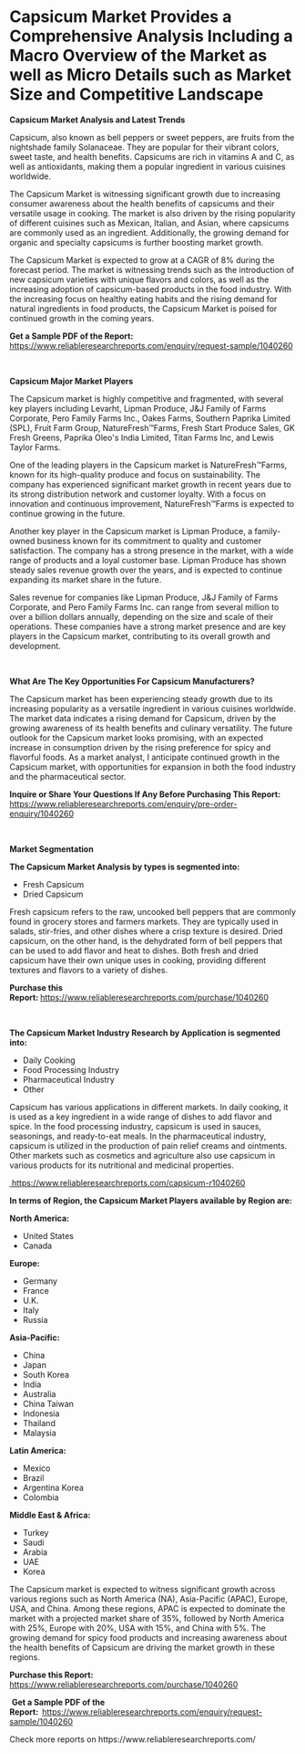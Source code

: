 <p><h1>Capsicum Market Provides a Comprehensive Analysis Including a Macro Overview of the Market as well as Micro Details such as Market Size and Competitive Landscape</h1></p><p><strong>Capsicum Market Analysis and Latest Trends</strong></p>
<p><p>Capsicum, also known as bell peppers or sweet peppers, are fruits from the nightshade family Solanaceae. They are popular for their vibrant colors, sweet taste, and health benefits. Capsicums are rich in vitamins A and C, as well as antioxidants, making them a popular ingredient in various cuisines worldwide.</p><p>The Capsicum Market is witnessing significant growth due to increasing consumer awareness about the health benefits of capsicums and their versatile usage in cooking. The market is also driven by the rising popularity of different cuisines such as Mexican, Italian, and Asian, where capsicums are commonly used as an ingredient. Additionally, the growing demand for organic and specialty capsicums is further boosting market growth.</p><p>The Capsicum Market is expected to grow at a CAGR of 8% during the forecast period. The market is witnessing trends such as the introduction of new capsicum varieties with unique flavors and colors, as well as the increasing adoption of capsicum-based products in the food industry. With the increasing focus on healthy eating habits and the rising demand for natural ingredients in food products, the Capsicum Market is poised for continued growth in the coming years.</p></p>
<p><strong>Get a Sample PDF of the Report:&nbsp;</strong> <a href="https://www.reliableresearchreports.com/enquiry/request-sample/1040260">https://www.reliableresearchreports.com/enquiry/request-sample/1040260</a></p>
<p>&nbsp;</p>
<p><strong>Capsicum Major Market Players</strong></p>
<p><p>The Capsicum market is highly competitive and fragmented, with several key players including Levarht, Lipman Produce, J&J Family of Farms Corporate, Pero Family Farms Inc., Oakes Farms, Southern Paprika Limited (SPL), Fruit Farm Group, NatureFresh™Farms, Fresh Start Produce Sales, GK Fresh Greens, Paprika Oleo's India Limited, Titan Farms Inc, and Lewis Taylor Farms.</p><p>One of the leading players in the Capsicum market is NatureFresh™Farms, known for its high-quality produce and focus on sustainability. The company has experienced significant market growth in recent years due to its strong distribution network and customer loyalty. With a focus on innovation and continuous improvement, NatureFresh™Farms is expected to continue growing in the future.</p><p>Another key player in the Capsicum market is Lipman Produce, a family-owned business known for its commitment to quality and customer satisfaction. The company has a strong presence in the market, with a wide range of products and a loyal customer base. Lipman Produce has shown steady sales revenue growth over the years, and is expected to continue expanding its market share in the future.</p><p>Sales revenue for companies like Lipman Produce, J&J Family of Farms Corporate, and Pero Family Farms Inc. can range from several million to over a billion dollars annually, depending on the size and scale of their operations. These companies have a strong market presence and are key players in the Capsicum market, contributing to its overall growth and development.</p></p>
<p>&nbsp;</p>
<p><strong>What Are The Key Opportunities For Capsicum Manufacturers?</strong></p>
<p><p>The Capsicum market has been experiencing steady growth due to its increasing popularity as a versatile ingredient in various cuisines worldwide. The market data indicates a rising demand for Capsicum, driven by the growing awareness of its health benefits and culinary versatility. The future outlook for the Capsicum market looks promising, with an expected increase in consumption driven by the rising preference for spicy and flavorful foods. As a market analyst, I anticipate continued growth in the Capsicum market, with opportunities for expansion in both the food industry and the pharmaceutical sector.</p></p>
<p><strong>Inquire or Share Your Questions If Any Before Purchasing This Report:</strong> <a href="https://www.reliableresearchreports.com/enquiry/pre-order-enquiry/1040260">https://www.reliableresearchreports.com/enquiry/pre-order-enquiry/1040260</a></p>
<p>&nbsp;</p>
<p><strong>Market Segmentation</strong></p>
<p><strong>The Capsicum Market Analysis by types is segmented into:</strong></p>
<p><ul><li>Fresh Capsicum</li><li>Dried Capsicum</li></ul></p>
<p><p>Fresh capsicum refers to the raw, uncooked bell peppers that are commonly found in grocery stores and farmers markets. They are typically used in salads, stir-fries, and other dishes where a crisp texture is desired. Dried capsicum, on the other hand, is the dehydrated form of bell peppers that can be used to add flavor and heat to dishes. Both fresh and dried capsicum have their own unique uses in cooking, providing different textures and flavors to a variety of dishes.</p></p>
<p><strong>Purchase this Report:&nbsp;</strong><a href="https://www.reliableresearchreports.com/purchase/1040260">https://www.reliableresearchreports.com/purchase/1040260</a></p>
<p>&nbsp;</p>
<p><strong>The Capsicum Market Industry Research by Application is segmented into:</strong></p>
<p><ul><li>Daily Cooking</li><li>Food Processing Industry</li><li>Pharmaceutical Industry</li><li>Other</li></ul></p>
<p><p>Capsicum has various applications in different markets. In daily cooking, it is used as a key ingredient in a wide range of dishes to add flavor and spice. In the food processing industry, capsicum is used in sauces, seasonings, and ready-to-eat meals. In the pharmaceutical industry, capsicum is utilized in the production of pain relief creams and ointments. Other markets such as cosmetics and agriculture also use capsicum in various products for its nutritional and medicinal properties.</p></p>
<p><a href="https://www.reliableresearchreports.com/capsicum-r1040260">&nbsp;https://www.reliableresearchreports.com/capsicum-r1040260</a></p>
<p><strong>In terms of Region, the Capsicum Market Players available by Region are:</strong></p>
<p>
    <p> <strong> North America: </strong>
        <ul>
            <li>United States</li>
            <li>Canada</li>
        </ul>
        </p> 
    <p> <strong> Europe: </strong>
        <ul>
            <li>Germany</li>
            <li>France</li>
            <li>U.K.</li>
            <li>Italy</li>
            <li>Russia</li>
        </ul>
        </p> 
    <p> <strong> Asia-Pacific: </strong>
        <ul>
            <li>China</li>
            <li>Japan</li>
            <li>South Korea</li>
            <li>India</li>
            <li>Australia</li>
            <li>China Taiwan</li>
            <li>Indonesia</li>
            <li>Thailand</li>
            <li>Malaysia</li>
        </ul>
        </p> 
    <p> <strong> Latin America: </strong>
        <ul>
            <li>Mexico</li>
            <li>Brazil</li>
            <li>Argentina Korea</li>
            <li>Colombia</li>
        </ul>
        </p> 
    <p> <strong> Middle East & Africa: </strong>
        <ul>
            <li>Turkey</li>
            <li>Saudi</li>
            <li>Arabia</li>
            <li>UAE</li>
            <li>Korea</li>
        </ul>
    </p>
    </p>
<p><p>The Capsicum market is expected to witness significant growth across various regions such as North America (NA), Asia-Pacific (APAC), Europe, USA, and China. Among these regions, APAC is expected to dominate the market with a projected market share of 35%, followed by North America with 25%, Europe with 20%, USA with 15%, and China with 5%. The growing demand for spicy food products and increasing awareness about the health benefits of Capsicum are driving the market growth in these regions.</p></p>
<p><strong>Purchase this Report: </strong><a href="https://www.reliableresearchreports.com/purchase/1040260">https://www.reliableresearchreports.com/purchase/1040260</a></p>
<p>&nbsp;<strong>Get a Sample PDF of the Report:&nbsp;&nbsp;</strong><a href="https://www.reliableresearchreports.com/enquiry/request-sample/1040260">https://www.reliableresearchreports.com/enquiry/request-sample/1040260</a></p>
<p><strong></strong></p>
<p>Check more reports on https://www.reliableresearchreports.com/</p>